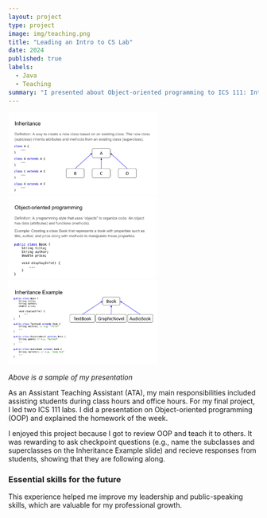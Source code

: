 ```yaml
---
layout: project
type: project
image: img/teaching.png
title: "Leading an Intro to CS Lab"
date: 2024
published: true
labels:
  - Java
  - Teaching
summary: "I presented about Object-oriented programming to ICS 111: Intro to CS I students"
---
```


<div class="text-center p-4">
  <img width="300px" src="../img/introCS-2.png" class="img-thumbnail" alt="Inheritance slide" >
    <img width="300px" src="../img/introCS-1.png" class="img-thumbnail" alt="Object-oriented programming slide" >
  <img width="300px" src="../img/introCS-3.png" class="img-thumbnail" alt="Inheritance example slide" >
</div>

*Above is a sample of my presentation*


As an Assistant Teaching Assistant (ATA), my main responsibilities included assisting students during class hours and office hours. For my final project, I led two ICS 111 labs. I did a presentation on Object-oriented programming (OOP) and explained the homework of the week.

I enjoyed this project because I got to review OOP and teach it to others. It was rewarding to ask checkpoint questions (e.g., name the subclasses and superclasses on the Inheritance Example slide) and recieve responses from students, showing that they are following along. 

### Essential skills for the future
This experience helped me improve my leadership and public-speaking skills, which are valuable for my professional growth. 
